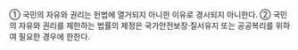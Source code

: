 ① 국민의 자유와 권리는 헌법에 열거되지 아니한 이유로 경시되지 아니한다.
② 국민의 자유와 권리를 제한하는 법률의 제정은 국가안전보장·질서유지 또는 공공복리를 위하여 필요한 경우에 한한다.
